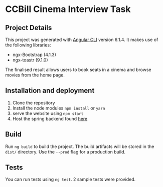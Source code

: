# CCBill Cinema Interview Task

## Project Details

This project was generated with [Angular CLI](https://github.com/angular/angular-cli) version 6.1.4. It makes use of the following libraries:
 - ngx-Bootstrap (4.1.3)
 - ngx-toastr (9.1.0)

The finalised result allows users to book seats in a cinema and browse movies from the home page.

## Installation and deployment
1) Clone the repository
2) Install the node modules
`npm install` or `yarn`
3) serve the website using
`npm start`
4) Host the spring backend found [here](https://github.com/gabrielstellini/InterviewCinemaBackend)

## Build

Run `ng build` to build the project. The build artifacts will be stored in the `dist/` directory. Use the `--prod` flag for a production build.

## Tests

You can run tests using `ng test`. 
2 sample tests were provided.
